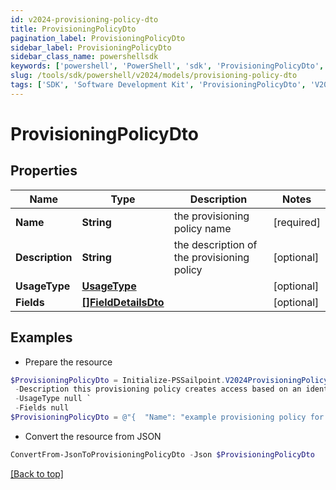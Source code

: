 ```yaml
---
id: v2024-provisioning-policy-dto
title: ProvisioningPolicyDto
pagination_label: ProvisioningPolicyDto
sidebar_label: ProvisioningPolicyDto
sidebar_class_name: powershellsdk
keywords: ['powershell', 'PowerShell', 'sdk', 'ProvisioningPolicyDto', 'V2024ProvisioningPolicyDto'] 
slug: /tools/sdk/powershell/v2024/models/provisioning-policy-dto
tags: ['SDK', 'Software Development Kit', 'ProvisioningPolicyDto', 'V2024ProvisioningPolicyDto']
---
```



# ProvisioningPolicyDto

## Properties

Name | Type | Description | Notes
------------ | ------------- | ------------- | -------------
**Name** | **String** | the provisioning policy name | [required]
**Description** | **String** | the description of the provisioning policy | [optional] 
**UsageType** | [**UsageType**](usage-type) |  | [optional] 
**Fields** | [**[]FieldDetailsDto**](field-details-dto) |  | [optional] 

## Examples

- Prepare the resource
```powershell
$ProvisioningPolicyDto = Initialize-PSSailpoint.V2024ProvisioningPolicyDto  -Name example provisioning policy for inactive identities `
 -Description this provisioning policy creates access based on an identity going inactive `
 -UsageType null `
 -Fields null
$ProvisioningPolicyDto = @"{  "Name": "example provisioning policy for inactive identities", "Description": "this provisioning policy creates access based on an identity going inactive", "UsageType": null, "Fields": null }"@
```

- Convert the resource from JSON
```powershell
ConvertFrom-JsonToProvisioningPolicyDto -Json $ProvisioningPolicyDto
```


[[Back to top]](#) 

